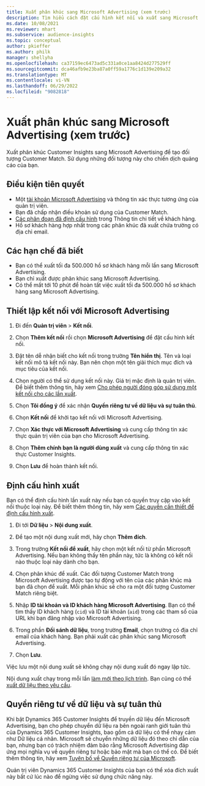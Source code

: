 ```yaml
---
title: Xuất phân khúc sang Microsoft Advertising (xem trước)
description: Tìm hiểu cách đặt cấu hình kết nối và xuất sang Microsoft Advertising.
ms.date: 10/08/2021
ms.reviewer: mhart
ms.subservice: audience-insights
ms.topic: conceptual
author: pkieffer
ms.author: philk
manager: shellyha
ms.openlocfilehash: ca37159ec6473ad5c331a0ce1aa8424d277529ff
ms.sourcegitcommit: dca46afb9e23ba87a0ff59a1776c1d139e209a32
ms.translationtype: MT
ms.contentlocale: vi-VN
ms.lasthandoff: 06/29/2022
ms.locfileid: "9082818"
---
```

# <a name="export-segments-to-microsoft-advertising-preview"></a>Xuất phân khúc sang Microsoft Advertising (xem trước)

Xuất phân khúc Customer Insights sang Microsoft Advertising để tạo đối tượng Customer Match. Sử dụng những đối tượng này cho chiến dịch quảng cáo của bạn.

## <a name="prerequisites"></a>Điều kiện tiên quyết

-   Một [tài khoản Microsoft Advertising](https://ads.microsoft.com/) và thông tin xác thực tương ứng của quản trị viên.
-   Bạn đã chấp nhận điều khoản sử dụng của Customer Match. 
-   [Các phân đoạn đã định cấu hình](segments.md) trong Thông tin chi tiết về khách hàng.
-   Hồ sơ khách hàng hợp nhất trong các phân khúc đã xuất chứa trường có địa chỉ email.

## <a name="known-limitations"></a>Các hạn chế đã biết

- Bạn có thể xuất tối đa 500.000 hồ sơ khách hàng mỗi lần sang Microsoft Advertising.
- Bạn chỉ xuất được phân khúc sang Microsoft Advertising.
- Có thể mất tới 10 phút để hoàn tất việc xuất tối đa 500.000 hồ sơ khách hàng sang Microsoft Advertising. 


## <a name="set-up-the-connection-to-microsoft-advertising"></a>Thiết lập kết nối với Microsoft Advertising

1. Đi đến **Quản trị viên** > **Kết nối**.

1. Chọn **Thêm kết nối** rồi chọn **Microsoft Advertising** để đặt cấu hình kết nối.

1. Đặt tên dễ nhận biết cho kết nối trong trường **Tên hiển thị**. Tên và loại kết nối mô tả kết nối này. Bạn nên chọn một tên giải thích mục đích và mục tiêu của kết nối.

1. Chọn người có thể sử dụng kết nối này. Giá trị mặc định là quản trị viên. Để biết thêm thông tin, hãy xem [Cho phép người đóng góp sử dụng một kết nối cho các lần xuất](connections.md#allow-contributors-to-use-a-connection-for-exports).

1. Chọn **Tôi đồng ý** để xác nhận **Quyền riêng tư về dữ liệu và sự tuân thủ**.

1. Chọn **Kết nối** để khởi tạo kết nối với Microsoft Advertising.

1. Chọn **Xác thực với Microsoft Advertising** và cung cấp thông tin xác thực quản trị viên của bạn cho Microsoft Advertising.

1. Chọn **Thêm chính bạn là người dùng xuất** và cung cấp thông tin xác thực Customer Insights.

1. Chọn **Lưu** để hoàn thành kết nối.

## <a name="configure-an-export"></a>Định cấu hình xuất

Bạn có thể định cấu hình lần xuất này nếu bạn có quyền truy cập vào kết nối thuộc loại này. Để biết thêm thông tin, hãy xem [Các quyền cần thiết để định cấu hình xuất](export-destinations.md#set-up-a-new-export).

1. Đi tới **Dữ liệu** > **Nội dung xuất**.

1. Để tạo một nội dung xuất mới, hãy chọn **Thêm đích**.

1. Trong trường **Kết nối để xuất**, hãy chọn một kết nối từ phần Microsoft Advertising. Nếu bạn không thấy tên phần này, tức là không có kết nối nào thuộc loại này dành cho bạn.

1. Chọn phân khúc để xuất. Các đối tượng Customer Match trong Microsoft Advertising được tạo tự động với tên của các phân khúc mà bạn đã chọn để xuất. Mỗi phân khúc sẽ cho ra một đối tượng Customer Match riêng biệt. 

1. Nhập **ID tài khoản và ID khách hàng Microsoft Advertising**. Bạn có thể tìm thấy ID khách hàng (`cid`) và ID tài khoản (`aid`) trong các tham số của URL khi bạn đăng nhập vào Microsoft Advertising.

1. Trong phần **Đối sánh dữ liệu**, trong trường **Email**, chọn trường có địa chỉ email của khách hàng. Bạn phải xuất các phân khúc sang Microsoft Advertising.

1. Chọn **Lưu**.

Việc lưu một nội dung xuất sẽ không chạy nội dung xuất đó ngay lập tức.

Nội dung xuất chạy trong mỗi lần [làm mới theo lịch trình](system.md#schedule-tab). Bạn cũng có thể [xuất dữ liệu theo yêu cầu](export-destinations.md#run-exports-on-demand). 


## <a name="data-privacy-and-compliance"></a>Quyền riêng tư về dữ liệu và sự tuân thủ

Khi bật Dynamics 365 Customer Insights để truyền dữ liệu đến Microsoft Advertising, bạn cho phép chuyển dữ liệu ra bên ngoài ranh giới tuân thủ của Dynamics 365 Customer Insights, bao gồm cả dữ liệu có thể nhạy cảm như Dữ liệu cá nhân. Microsoft sẽ chuyển những dữ liệu đó theo chỉ dẫn của bạn, nhưng bạn có trách nhiệm đảm bảo rằng Microsoft Advertising đáp ứng mọi nghĩa vụ về quyền riêng tư hoặc bảo mật mà bạn có thể có. Để biết thêm thông tin, hãy xem [Tuyên bố về Quyền riêng tư của Microsoft](https://go.microsoft.com/fwlink/?linkid=396732).

Quản trị viên Dynamics 365 Customer Insights của bạn có thể xóa đích xuất này bất cứ lúc nào để ngừng việc sử dụng chức năng này.
